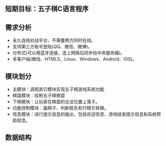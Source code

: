## 短期目标：五子棋C语言程序

## 需求分析
* 永久连线对战平台，不需要两方同时在线。
* 支持第三方账号登陆(QQ、微信、微博)。
* 分布式(可以用蓝牙连接，连上网络后同步给中央服务器)。
* 多客户端(微信、HTML5、Linux、Windows、Android、IOS)。

## 模块划分
* 主模块：调用其它模块实现五子棋游戏系统功能
* 棋盘模块：绘制五子棋棋盘
* 下棋模块：让玩家在棋盘的合法位置上落子。
* 功能控制模块：画棋子、判断胜负和行棋方转换。
* 信息模块：进行提示信息的输出，包括欢迎信息、游戏结束提示信息和系统帮助信息。

## 数据结构

